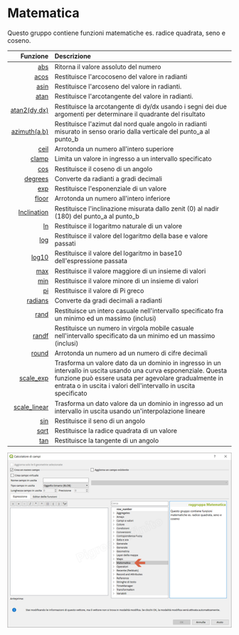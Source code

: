 # Matematica

Questo gruppo contiene funzioni matematiche es. radice quadrata, seno e coseno.

| Funzione  | Descrizione|
|----------:|:-----------|
|[abs](abs.html)|Ritorna il valore assoluto del numero|
|[acos](acos.html)|Restituisce l'arcocoseno del valore in radianti|
|[asin](asin.html)|Restituisce l'arcoseno del valore in radianti.|
|[atan](atan.html)|Restituisce l'arcotangente del valore in radianti.|
|[atan2(dy,dx)](atan2.html)|Restituisce la arcotangente di dy/dx usando i segni dei due argomenti per determinare il quadrante del risultato|
|[azimuth(a,b)](azimuth.html)|Restituisce l'azimut dal nord quale angolo in radianti misurato in senso orario dalla verticale del punto_a al punto_b|
|[ceil](ceil.html)|Arrotonda un numero all'intero superiore|
|[clamp](clamp.html)|Limita un valore in ingresso a un intervallo specificato|
|[cos](cos.html)|Restituisce il coseno di un angolo|
|[degrees](degrees.html)|Converte da radianti a gradi decimali|
|[exp](exp.html)|Restituisce l'esponenziale di un valore|
|[floor](floor.html)|Arrotonda un numero all'intero inferiore|
|[Inclination](Inclination.html)| Restituisce l'inclinazione misurata dallo zenit (0) al nadir (180) del punto_a al punto_b|
|[ln](ln.html)|Restituisce il logaritmo naturale di un valore|
|[log](log.html)|Restituisce il valore del logaritmo della base e valore passati|
|[log10](log10.html)|Restituisce il valore del logaritmo in base10 dell'espressione passata|
|[max](max.html)|Restituisce il valore maggiore di un insieme di valori|
|[min](min.html)|Restituisce il valore minore di un insieme di valori|
|[pi](pi.html)|Restituisce il valore di Pi greco|
|[radians](radians.html)|Converte da gradi decimali a radianti|
|[rand](rand.html)|Restituisce un intero casuale nell'intervallo specificato fra un minimo ed un massimo (inclusi)|
|[randf](randf.html)|Restituisce un numero in virgola mobile casuale nell'intervallo specificato da un minimo ed un massimo (inclusi)|
|[round](round.html)|Arrotonda un numero ad un numero di cifre decimali|
|[scale_exp](scale_exp.html)|Trasforma un valore dato da un dominio in ingresso in un intervallo in uscita usando una curva esponenziale. Questa funzione può essere usata per agevolare gradualmente in entrata o in uscita i valori dell'intervallo in uscita specificato|
|[scale_linear](scale_linear.html)|Trasforma un dato valore da un dominio in ingresso ad un intervallo in uscita usando un'interpolazione lineare|
|[sin](sin.html)|Restituisce il seno di un angolo|
|[sqrt](sqrt.html)|Restituisce la radice quadrata di un valore|
|[tan](tan.html)|Restituisce la tangente di un angolo|

![](../../img/matematica/gruppo_matematica1.png)
